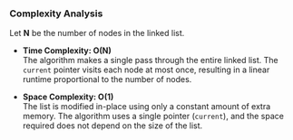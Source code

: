 ### Complexity Analysis

Let **N** be the number of nodes in the linked list.

- **Time Complexity: O(N)**  
  The algorithm makes a single pass through the entire linked list. The `current` pointer visits each node at most once, resulting in a linear runtime proportional to the number of nodes.

- **Space Complexity: O(1)**  
  The list is modified in-place using only a constant amount of extra memory. The algorithm uses a single pointer (`current`), and the space required does not depend on the size of the list.
